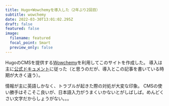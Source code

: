 ```yaml
---
title: Hugo+Wowchemyを導入した（2年ぶり2回目）
subtitle: wowchemy
date: 2022-03-30T13:01:02.295Z
draft: false
featured: false
image:
  filename: featured
  focal_point: Smart
  preview_only: false
---
```

HugoのCMSを提供する[Wowchemy](https://wowchemy.com/)を利用してこのサイトを作成した。
導入は主に[公式ドキュメント](https://wowchemy.com/docs/)に従った（と思うのだが、導入とこの記事を書いている時期が大きく違う）。

情報が主に英語しかなく、トラブルが起きた際の対処が大変な印象。
CMSの使い勝手はそこそこ良いが、日本語入力がうまくいかないとがしばしば。めんどくさい文字だからしょうがない。。。